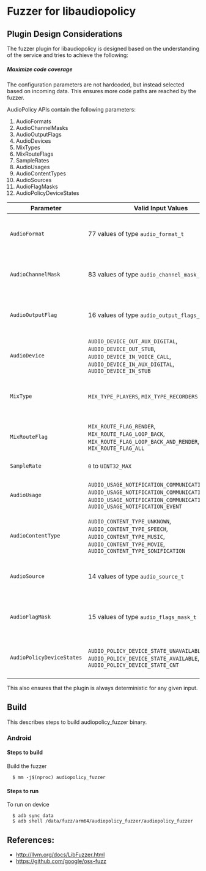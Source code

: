# Fuzzer for libaudiopolicy

## Plugin Design Considerations
The fuzzer plugin for libaudiopolicy is designed based on the
understanding of the service and tries to achieve the following:

##### Maximize code coverage
The configuration parameters are not hardcoded, but instead selected based on
incoming data. This ensures more code paths are reached by the fuzzer.

AudioPolicy APIs contain the following parameters:
1. AudioFormats
2. AudioChannelMasks
3. AudioOutputFlags
4. AudioDevices
5. MixTypes
6. MixRouteFlags
7. SampleRates
8. AudioUsages
9. AudioContentTypes
10. AudioSources
11. AudioFlagMasks
12. AudioPolicyDeviceStates

| Parameter| Valid Input Values| Configured Value|
|------------- |-------------| ----- |
| `AudioFormat` | 77 values of type `audio_format_t` | Value chosen from valid values by obtaining index from FuzzedDataProvider |
| `AudioChannelMask` | 83 values of type `audio_channel_mask_t` | Value chosen from valid values by obtaining index from FuzzedDataProvider |
| `AudioOutputFlag` | 16 values of type `audio_output_flags_t` | Value chosen from valid values by obtaining index from FuzzedDataProvider |
| `AudioDevice`   | `AUDIO_DEVICE_OUT_AUX_DIGITAL`, `AUDIO_DEVICE_OUT_STUB`, `AUDIO_DEVICE_IN_VOICE_CALL`, `AUDIO_DEVICE_IN_AUX_DIGITAL`, `AUDIO_DEVICE_IN_STUB` | Value chosen from valid values by obtaining index from FuzzedDataProvider |
| `MixType`   | `MIX_TYPE_PLAYERS`, `MIX_TYPE_RECORDERS` | Value chosen from valid values by obtaining index from FuzzedDataProvider |
| `MixRouteFlag`   | `MIX_ROUTE_FLAG_RENDER`, `MIX_ROUTE_FLAG_LOOP_BACK`, `MIX_ROUTE_FLAG_LOOP_BACK_AND_RENDER`, `MIX_ROUTE_FLAG_ALL` | Value chosen from valid values by obtaining index from FuzzedDataProvider |
| `SampleRate` | `0` to `UINT32_MAX` | Value obtained from FuzzedDataProvider |
| `AudioUsage` | `AUDIO_USAGE_NOTIFICATION_COMMUNICATION_REQUEST`, `AUDIO_USAGE_NOTIFICATION_COMMUNICATION_INSTANT`, `AUDIO_USAGE_NOTIFICATION_COMMUNICATION_DELAYED`, `AUDIO_USAGE_NOTIFICATION_EVENT` | Value chosen from valid values by obtaining index from FuzzedDataProvider |
| `AudioContentType` | `AUDIO_CONTENT_TYPE_UNKNOWN`, `AUDIO_CONTENT_TYPE_SPEECH`, `AUDIO_CONTENT_TYPE_MUSIC`, `AUDIO_CONTENT_TYPE_MOVIE`, `AUDIO_CONTENT_TYPE_SONIFICATION` | Value chosen from valid values by obtaining index from FuzzedDataProvider |
| `AudioSource` | 14 values of type `audio_source_t` | Value chosen from valid values by obtaining index from FuzzedDataProvider |
| `AudioFlagMask` | 15 values of type `audio_flags_mask_t` | Value chosen from valid values by obtaining index from FuzzedDataProvider |
| `AudioPolicyDeviceStates` | `AUDIO_POLICY_DEVICE_STATE_UNAVAILABLE`, `AUDIO_POLICY_DEVICE_STATE_AVAILABLE`, `AUDIO_POLICY_DEVICE_STATE_CNT` | Value chosen from valid values by obtaining index from FuzzedDataProvider |

This also ensures that the plugin is always deterministic for any given input.

## Build

This describes steps to build audiopolicy_fuzzer binary.

### Android

#### Steps to build
Build the fuzzer
```
  $ mm -j$(nproc) audiopolicy_fuzzer
```

#### Steps to run
To run on device
```
  $ adb sync data
  $ adb shell /data/fuzz/arm64/audiopolicy_fuzzer/audiopolicy_fuzzer
```

## References:
 * http://llvm.org/docs/LibFuzzer.html
 * https://github.com/google/oss-fuzz
